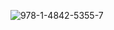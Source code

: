 ![978-1-4842-5355-7](https://user-images.githubusercontent.com/82279036/154016384-fb497790-c501-408d-8d9a-d65dfad84aeb.jpeg)
